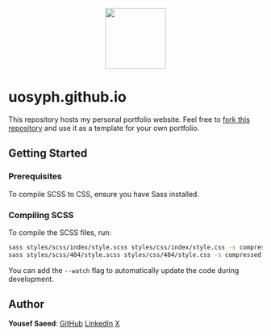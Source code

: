 <p align="center">
  <a href="https://uosyph.github.io">
    <img src="assets/favicon.ico" width="120px">
  </a>
</p>

# uosyph.github.io

This repository hosts my personal portfolio website.
Feel free to [fork this repository](github.com/uosyph/uosyph.github.io/fork/) and use it as a template for your own portfolio.

## Getting Started

### Prerequisites

To compile SCSS to CSS, ensure you have Sass installed.

### Compiling SCSS

To compile the SCSS files, run:

```sh
sass styles/scss/index/style.scss styles/css/index/style.css -s compressed --no-source-map
sass styles/scss/404/style.scss styles/css/404/style.css -s compressed --no-source-map
```

You can add the `--watch` flag to automatically update the code during development.

## Author

**Yousef Saeed**:
[GitHub](https://github.com/uosyph)
[LinkedIn](https://linkedin.com/in/uosyph)
[X](https://twitter.com/uosyph)
